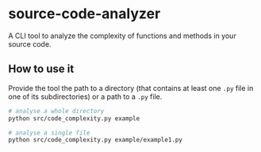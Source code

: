 # source-code-analyzer
A CLI tool to analyze the complexity of functions and methods in your source code.

## How to use it

Provide the tool the path to a directory (that contains at least one `.py` file in one of its subdirectories) or a path to a `.py` file.

```bash
# analyse a whole directory
python src/code_complexity.py example

# analyse a single file
python src/code_complexity.py example/example1.py
```